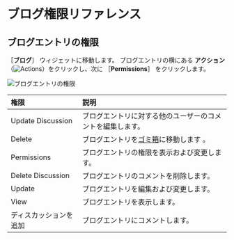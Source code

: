 # ブログ権限リファレンス

<!-- Really missing an introductory statement here -->

<a name="blog-entry-permissions" />

## ブログエントリの権限

［**ブログ**］ ウィジェットに移動します。 ブログエントリの横にある **アクション**（![Actions](../../images/icon-actions.png)）をクリックし、次に ［**Permissions**］ をクリックします。

![ブログエントリの権限](./blog-permissions-reference/images/01.png)

| 権限                | 説明                                                            |
| :--- | :--- |
| Update Discussion | ブログエントリに対する他のユーザーのコメントを編集します。                                 |
| Delete            | ブログエントリを[ゴミ箱](../recycle-bin/recycle-bin-overview.md)に移動します 。 |
| Permissions       | ブログエントリの権限を表示および変更します。                                        |
| Delete Discussion | ブログエントリのコメントを削除します。                                           |
| Update            | ブログエントリを編集および変更します。                                           |
| View              | ブログエントリを表示します。                                                |
| ディスカッションを追加       | ブログエントリにコメントします。                                              |
